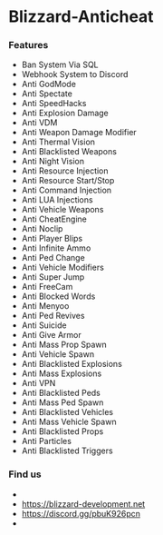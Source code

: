 # Blizzard-Anticheat


### Features

- Ban System Via SQL
- Webhook System to Discord
- Anti GodMode
- Anti Spectate
- Anti SpeedHacks
- Anti Explosion Damage
- Anti VDM 
- Anti Weapon Damage Modifier
- Anti Thermal Vision
- Anti Blacklisted Weapons
- Anti Night Vision
- Anti Resource Injection
- Anti Resource Start/Stop
- Anti Command Injection
- Anti LUA Injections
- Anti Vehicle Weapons
- Anti CheatEngine 
- Anti Noclip
- Anti Player Blips
- Anti Infinite Ammo
- Anti Ped Change
- Anti Vehicle Modifiers 
- Anti Super Jump
- Anti FreeCam 
- Anti Blocked Words
- Anti Menyoo
- Anti Ped Revives
- Anti Suicide
- Anti Give Armor
- Anti Mass Prop Spawn
- Anti Vehicle Spawn
- Anti Blacklisted Explosions
- Anti Mass Explosions
- Anti VPN
- Anti Blacklisted Peds
- Anti Mass Ped Spawn
- Anti Blacklisted Vehicles
- Anti Mass Vehicle Spawn
- Anti Blacklisted Props
- Anti Particles
- Anti Blacklisted Triggers

### Find us
-
- https://blizzard-development.net
- https://discord.gg/pbuK926pcn
-
